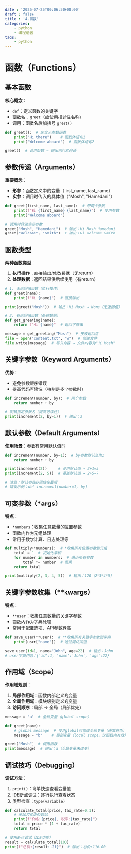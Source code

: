 ```yaml
---
date : '2025-07-25T00:06:50+08:00'
draft : false
title : '4.函数'
categories:
    - python
    - 编程语言
tags:
    - python
---
```


# 函数（Functions）

## 基本函数

**核心概念**：

- `def`：定义函数的关键字
- 函数名：`greet`（应使用描述性名称）
- 调用：函数名后加括号 `greet()`

```python
def greet():  # 定义无参数函数
    print("Hi there")    # 函数体语句1
    print("Welcome aboard")  # 函数体语句2

greet()  # 调用函数 → 输出两行欢迎语
```

## 参数传递（Arguments）

**重要概念**：

- **形参**：函数定义中的变量（first_name, last_name）
- **实参**：调用时传入的具体值（"Mosh", "Hamedani"）

```python
def greet(first_name, last_name):  # 带两个参数
    print(f"Hi {first_name} {last_name}")  # 使用参数
    print("Welcome aboard")

# 调用时传递实际参数
greet("Mosh", "Hamedani")  # 输出：Hi Mosh Hamedani
greet("Welcome", "Smith")  # 输出：Hi Welcome Smith
```

## 函数类型

**两种函数类型**：

1. **执行操作**：直接输出/修改数据（无return）
2. **处理数据**：返回结果供后续使用（有return）

```python
# 1. 无返回值函数（执行操作）
def greet(name):
    print(f"Hi {name}")  # 直接输出

print(greet("Mosh"))  # 输出：Hi Mosh → None（无返回值）

# 2. 有返回值函数（处理数据）
def get_greeting(name):
    return f"Hi {name}"  # 返回字符串

message = get_greeting("Mosh")  # 接收返回值
file = open("content.txt", "w")  # 创建文件
file.write(message)  # 写入内容 → 文件内容为"Hi Mosh"
```

## 关键字参数（Keyword Arguments）

**优势**：

- 避免参数顺序错误
- 提高代码可读性（特别是多个参数时）

```python
def increment(number, by):  # 两个参数
    return number + by

# 明确指定参数名（提高可读性）
print(increment(2, by=1))  # 输出：3
```

## 默认参数（Default Arguments）

**使用场景**：参数有常用默认值时

```python
def increment(number, by=1):  # by参数默认值为1
    return number + by

print(increment(2))     # 使用默认值 → 2+1=3
print(increment(2, 5))  # 覆盖默认值 → 2+5=7

# 注意：默认参数必须放在最后
# 错误示例：def increment(number=1, by) 
```

## 可变参数（*args）

**特点**：

- `*numbers`：收集任意数量的位置参数
- 函数内作为元组处理
- 常用于数学计算、日志处理等

```python
def multiply(*numbers):  # *收集所有位置参数到元组
    total = 1  # 初始化乘积
    for number in numbers:  # 遍历所有参数
        total *= number  # 累乘
    return total

print(multiply(2, 3, 4, 5))  # 输出：120（2*3*4*5）
```

## 关键字参数收集（**kwargs）

**特点**：

- `**user`：收集任意数量的关键字参数
- 函数内作为字典处理
- 常用于配置选项、API参数传递

```python
def save_user(**user):  # **收集所有关键字参数到字典
    print(user["name"])  # 通过键访问值

save_user(id=1, name="John", age=22)  # 输出：John
# user字典内容：{'id':1, 'name':'John', 'age':22}
```

## 作用域（Scope）

**作用域规则**：

1. **局部作用域**：函数内部定义的变量
2. **全局作用域**：模块级别定义的变量
3. **访问顺序**：局部 → 全局（局部优先）

```python
message = "a"  # 全局变量（global scope）

def greet(name):
    # global message  # 使用global可修改全局变量（通常避免）
    message = "b"    # 局部变量（local scope，仅函数内有效）

greet("Mosh")  # 调用函数
print(message)  # 输出：a（全局变量未改变）
```

## 调试技巧（Debugging）

**调试方法**：

1. `print()`：简单快速查看变量值
2. IDE断点调试：逐行执行查看状态
3. 类型检查：`type(variable)`

```python
def calculate_total(price, tax_rate=0.1):
    # 添加打印语句调试
    print(f"价格:{price}, 税率:{tax_rate}")
    total = price * (1 + tax_rate)
    return total

# 使用断点调试（IDE功能）
result = calculate_total(100)
print(f"总价:{result:.2f}")  # 输出：总价:110.00
```
